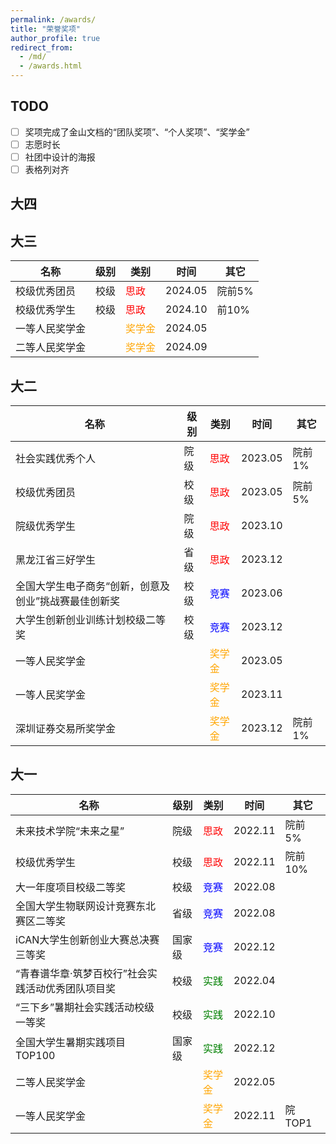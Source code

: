```yaml
---
permalink: /awards/
title: "荣誉奖项"
author_profile: true
redirect_from: 
  - /md/
  - /awards.html
---
```

## TODO
- [ ] 奖项完成了金山文档的“团队奖项”、“个人奖项”、“奖学金”
- [ ] 志愿时长
- [ ] 社团中设计的海报
- [ ] 表格列对齐

## 大四

## 大三

| 名称 | 级别 | 类别 | 时间 | 其它 |
| - | - | - | - | - |
| 校级优秀团员 | 校级 | <span style="color: red;">思政</span> | 2024.05 | 院前5% |
| 校级优秀学生 | 校级 | <span style="color: red;">思政</span> | 2024.10 | 前10% |
| 一等人民奖学金 | | <span style="color: orange;">奖学金</span> | 2024.05 | |
| 二等人民奖学金 | | <span style="color: orange;">奖学金</span> | 2024.09 | |

## 大二

| 名称 | 级别 | 类别 | 时间 | 其它 |
| - | - | - | - | - |
| 社会实践优秀个人 | 院级 | <span style="color: red;">思政</span> | 2023.05 | 院前1% |
| 校级优秀团员 | 校级 | <span style="color: red;">思政</span> | 2023.05 | 院前5% |
| 院级优秀学生 | 院级 | <span style="color: red;">思政</span> | 2023.10 | |
| 黑龙江省三好学生 | 省级 | <span style="color: red;">思政</span> | 2023.12 | |
| 全国大学生电子商务“创新，创意及创业”挑战赛最佳创新奖 | 校级 | <span style="color: blue;">竞赛</span> | 2023.06 | |
| 大学生创新创业训练计划校级二等奖 | 校级 | <span style="color: blue;">竞赛</span> | 2023.12 | |
| 一等人民奖学金 | | <span style="color: orange;">奖学金</span> | 2023.05 | |
| 一等人民奖学金 | | <span style="color: orange;">奖学金</span> | 2023.11 | |
| 深圳证券交易所奖学金 | | <span style="color: orange;">奖学金</span> | 2023.12 | 院前1% |

## 大一

| 名称 | 级别 | 类别 | 时间 | 其它 |
| - | - | - | - | - |
| 未来技术学院“未来之星” | 院级 | <span style="color: red;">思政</span> | 2022.11 | 院前5% |
| 校级优秀学生 | 校级 | <span style="color: red;">思政</span> | 2022.11 | 院前10% |
| 大一年度项目校级二等奖 | 校级 | <span style="color: blue;">竞赛</span> | 2022.08 | |
| 全国大学生物联网设计竞赛东北赛区二等奖 | 省级 | <span style="color: blue;">竞赛</span> | 2022.08 | |
| iCAN大学生创新创业大赛总决赛三等奖 | 国家级 | <span style="color: blue;">竞赛</span> | 2022.12 | |
| “青春谱华章·筑梦百校行”社会实践活动优秀团队项目奖 | 校级 | <span style="color: green;">实践</span> | 2022.04 | |
| “三下乡”暑期社会实践活动校级一等奖 | 校级 | <span style="color: green;">实践</span> | 2022.10 | |
| 全国大学生暑期实践项目TOP100 | 国家级 | <span style="color: green;">实践</span> | 2022.12 | |
| 二等人民奖学金 | | <span style="color: orange;">奖学金</span> | 2022.05 | |
| 一等人民奖学金 | | <span style="color: orange;">奖学金</span> | 2022.11 | 院TOP1 |
